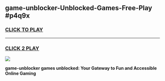 
## game-unblocker-Unblocked-Games-Free-Play #p4q9x
<h3>
<a href="https://us.freeplayer.one?title=game-unblocker&ref=9M">CLICK TO PLAY</a></h3>
<hr>

<h3>
<a href="https://us.freeplayer.one?title=game-unblocker&ref=9M">CLICK 2 PLAY</a>
  
</h3>

<a href="https://us.freeplayer.one?title=game-unblocker&ref=9M"><img src="https://clearcache.store/games.png"></a>


**game-unblocker games unblocked: Your Gateway to Fun and Accessible Online Gaming**
